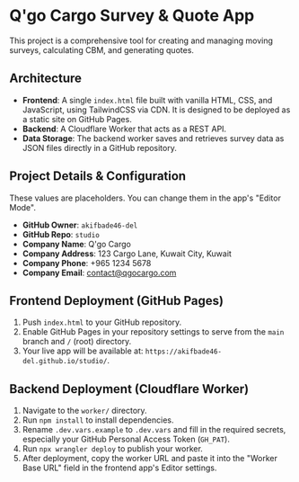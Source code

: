 # Q'go Cargo Survey & Quote App

This project is a comprehensive tool for creating and managing moving surveys, calculating CBM, and generating quotes.

## Architecture

*   **Frontend**: A single `index.html` file built with vanilla HTML, CSS, and JavaScript, using TailwindCSS via CDN. It is designed to be deployed as a static site on GitHub Pages.
*   **Backend**: A Cloudflare Worker that acts as a REST API.
*   **Data Storage**: The backend worker saves and retrieves survey data as JSON files directly in a GitHub repository.

## Project Details & Configuration

These values are placeholders. You can change them in the app's "Editor Mode".

*   **GitHub Owner**: `akifbade46-del`
*   **GitHub Repo**: `studio`
*   **Company Name**: Q'go Cargo
*   **Company Address**: 123 Cargo Lane, Kuwait City, Kuwait
*   **Company Phone**: +965 1234 5678
*   **Company Email**: contact@qgocargo.com

## Frontend Deployment (GitHub Pages)

1.  Push `index.html` to your GitHub repository.
2.  Enable GitHub Pages in your repository settings to serve from the `main` branch and `/` (root) directory.
3.  Your live app will be available at: `https://akifbade46-del.github.io/studio/`.

## Backend Deployment (Cloudflare Worker)

1.  Navigate to the `worker/` directory.
2.  Run `npm install` to install dependencies.
3.  Rename `.dev.vars.example` to `.dev.vars` and fill in the required secrets, especially your GitHub Personal Access Token (`GH_PAT`).
4.  Run `npx wrangler deploy` to publish your worker.
5.  After deployment, copy the worker URL and paste it into the "Worker Base URL" field in the frontend app's Editor settings.
